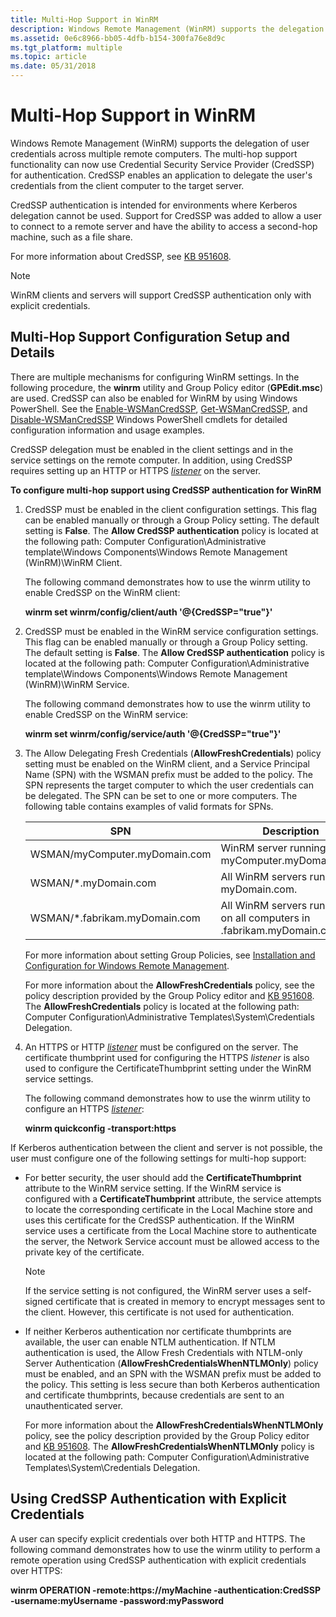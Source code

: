 ```yaml
---
title: Multi-Hop Support in WinRM
description: Windows Remote Management (WinRM) supports the delegation of user credentials across multiple remote computers.
ms.assetid: 0e6c8966-bb05-4dfb-b154-300fa76e8d9c
ms.tgt_platform: multiple
ms.topic: article
ms.date: 05/31/2018
---
```


# Multi-Hop Support in WinRM

Windows Remote Management (WinRM) supports the delegation of user credentials across multiple remote computers. The multi-hop support functionality can now use Credential Security Service Provider (CredSSP) for authentication. CredSSP enables an application to delegate the user's credentials from the client computer to the target server.

CredSSP authentication is intended for environments where Kerberos delegation cannot be used. Support for CredSSP was added to allow a user to connect to a remote server and have the ability to access a second-hop machine, such as a file share.

For more information about CredSSP, see [KB 951608](https://support.microsoft.com/kb/951608).

> [!Note]  
> WinRM clients and servers will support CredSSP authentication only with explicit credentials.

 

## Multi-Hop Support Configuration Setup and Details

There are multiple mechanisms for configuring WinRM settings. In the following procedure, the **winrm** utility and Group Policy editor (**GPEdit.msc**) are used. CredSSP can also be enabled for WinRM by using Windows PowerShell. See the [Enable-WSManCredSSP](/powershell/module/Microsoft.WsMan.Management/Enable-WSManCredSSP?view=powershell-5.1&preserve-view=true), [Get-WSManCredSSP](/powershell/module/Microsoft.WsMan.Management/Get-WSManCredSSP?view=powershell-5.1&preserve-view=true), and [Disable-WSManCredSSP](/powershell/module/Microsoft.WsMan.Management/Disable-WSManCredSSP?view=powershell-5.1&preserve-view=true) Windows PowerShell cmdlets for detailed configuration information and usage examples.

CredSSP delegation must be enabled in the client settings and in the service settings on the remote computer. In addition, using CredSSP requires setting up an HTTP or HTTPS [*listener*](windows-remote-management-glossary.md) on the server.

**To configure multi-hop support using CredSSP authentication for WinRM**

1.  CredSSP must be enabled in the client configuration settings. This flag can be enabled manually or through a Group Policy setting. The default setting is **False**. The **Allow CredSSP authentication** policy is located at the following path: Computer Configuration\\Administrative template\\Windows Components\\Windows Remote Management (WinRM)\\WinRM Client.

    The following command demonstrates how to use the winrm utility to enable CredSSP on the WinRM client:

    **winrm set winrm/config/client/auth '@{CredSSP="true"}'**

2.  CredSSP must be enabled in the WinRM service configuration settings. This flag can be enabled manually or through a Group Policy setting. The default setting is **False**. The **Allow CredSSP authentication** policy is located at the following path: Computer Configuration\\Administrative template\\Windows Components\\Windows Remote Management (WinRM)\\WinRM Service.

    The following command demonstrates how to use the winrm utility to enable CredSSP on the WinRM service:

    **winrm set winrm/config/service/auth '@{CredSSP="true"}'**

3.  The Allow Delegating Fresh Credentials (**AllowFreshCredentials**) policy setting must be enabled on the WinRM client, and a Service Principal Name (SPN) with the WSMAN prefix must be added to the policy. The SPN represents the target computer to which the user credentials can be delegated. The SPN can be set to one or more computers. The following table contains examples of valid formats for SPNs.

    

    | SPN                                       | Description                                                                         |
    |-------------------------------------------|-------------------------------------------------------------------------------------|
    | WSMAN/myComputer.myDomain.com<br/>  | WinRM server running on myComputer.myDomain.com.<br/>                         |
    | WSMAN/\*.myDomain.com<br/>          | All WinRM servers running in myDomain.com.<br/>                               |
    | WSMAN/\*.fabrikam.myDomain.com<br/> | All WinRM servers running in on all computers in .fabrikam.myDomain.com.<br/> |

    

     

    For more information about setting Group Policies, see [Installation and Configuration for Windows Remote Management](installation-and-configuration-for-windows-remote-management.md).

    For more information about the **AllowFreshCredentials** policy, see the policy description provided by the Group Policy editor and [KB 951608](https://support.microsoft.com/kb/951608). The **AllowFreshCredentials** policy is located at the following path: Computer Configuration\\Administrative Templates\\System\\Credentials Delegation.

4.  An HTTPS or HTTP [*listener*](windows-remote-management-glossary.md) must be configured on the server. The certificate thumbprint used for configuring the HTTPS *listener* is also used to configure the CertificateThumbprint setting under the WinRM service settings.

    The following command demonstrates how to use the winrm utility to configure an HTTPS [*listener*](windows-remote-management-glossary.md):

    **winrm quickconfig -transport:https**

If Kerberos authentication between the client and server is not possible, the user must configure one of the following settings for multi-hop support:

-   For better security, the user should add the **CertificateThumbprint** attribute to the WinRM service setting. If the WinRM service is configured with a **CertificateThumbprint** attribute, the service attempts to locate the corresponding certificate in the Local Machine store and uses this certificate for the CredSSP authentication. If the WinRM service uses a certificate from the Local Machine store to authenticate the server, the Network Service account must be allowed access to the private key of the certificate.

    > [!Note]  
    > If the service setting is not configured, the WinRM server uses a self-signed certificate that is created in memory to encrypt messages sent to the client. However, this certificate is not used for authentication.

     

-   If neither Kerberos authentication nor certificate thumbprints are available, the user can enable NTLM authentication. If NTLM authentication is used, the Allow Fresh Credentials with NTLM-only Server Authentication (**AllowFreshCredentialsWhenNTLMOnly**) policy must be enabled, and an SPN with the WSMAN prefix must be added to the policy. This setting is less secure than both Kerberos authentication and certificate thumbprints, because credentials are sent to an unauthenticated server.

    For more information about the **AllowFreshCredentialsWhenNTLMOnly** policy, see the policy description provided by the Group Policy editor and [KB 951608](https://support.microsoft.com/kb/951608). The **AllowFreshCredentialsWhenNTLMOnly** policy is located at the following path: Computer Configuration\\Administrative Templates\\System\\Credentials Delegation.

## Using CredSSP Authentication with Explicit Credentials

A user can specify explicit credentials over both HTTP and HTTPS. The following command demonstrates how to use the winrm utility to perform a remote operation using CredSSP authentication with explicit credentials over HTTPS:

**winrm OPERATION -remote:https://myMachine -authentication:CredSSP -username:myUsername -password:myPassword**

 

